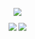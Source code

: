 
<!-- 🧑‍💻 깃허브 프로필 카드 -->
<p align="center">
  <img src="http://github-profile-summary-cards.vercel.app/api/cards/profile-details?username=97yong&theme=transparent" />
</p>

<!-- 📊 깃허브 활동 통계 카드 -->
<p align="center">
  <img src="http://github-profile-summary-cards.vercel.app/api/cards/stats?username=97yong&theme=transparent" />
  <img src="http://github-profile-summary-cards.vercel.app/api/cards/most-commit-language?username=97yong&theme=transparent" />
</p>
